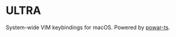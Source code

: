 # ULTRA

System-wide VIM keybindings for macOS. Powered by
[powar-ts](https://github.com/kontheocharis/powar-ts).
